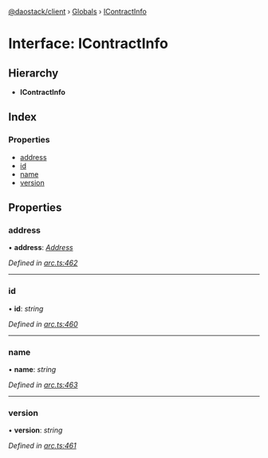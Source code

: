 [@daostack/client](../README.md) › [Globals](../globals.md) › [IContractInfo](icontractinfo.md)

# Interface: IContractInfo

## Hierarchy

* **IContractInfo**

## Index

### Properties

* [address](icontractinfo.md#address)
* [id](icontractinfo.md#id)
* [name](icontractinfo.md#name)
* [version](icontractinfo.md#version)

## Properties

###  address

• **address**: *[Address](../globals.md#address)*

*Defined in [arc.ts:462](https://github.com/daostack/client/blob/7361fcc/src/arc.ts#L462)*

___

###  id

• **id**: *string*

*Defined in [arc.ts:460](https://github.com/daostack/client/blob/7361fcc/src/arc.ts#L460)*

___

###  name

• **name**: *string*

*Defined in [arc.ts:463](https://github.com/daostack/client/blob/7361fcc/src/arc.ts#L463)*

___

###  version

• **version**: *string*

*Defined in [arc.ts:461](https://github.com/daostack/client/blob/7361fcc/src/arc.ts#L461)*
